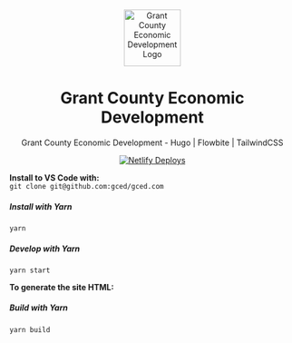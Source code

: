 <p align="center" style="padding-top:20px">
 <img width="100px" src="images/gced-logo.svg" align="center" alt="Grant County Economic Development Logo" />
 <h1 align="center">Grant County Economic Development</h1>
 <p align="center">Grant County Economic Development - Hugo | Flowbite | TailwindCSS</p>
</p>
  <p align="center">
    <a href="https://app.netlify.com/sites/gced/deploys">
      <img alt="Netlify Deploys" src="https://api.netlify.com/api/v1/badges/xxx/deploy-status" />
    </a>
</p>

**Install to VS Code with:**  
`git clone git@github.com:gced/gced.com`


##### Install with Yarn
`yarn`

##### Develop with Yarn
`yarn start`

**To generate the site HTML:**

##### Build with Yarn
`yarn build`


